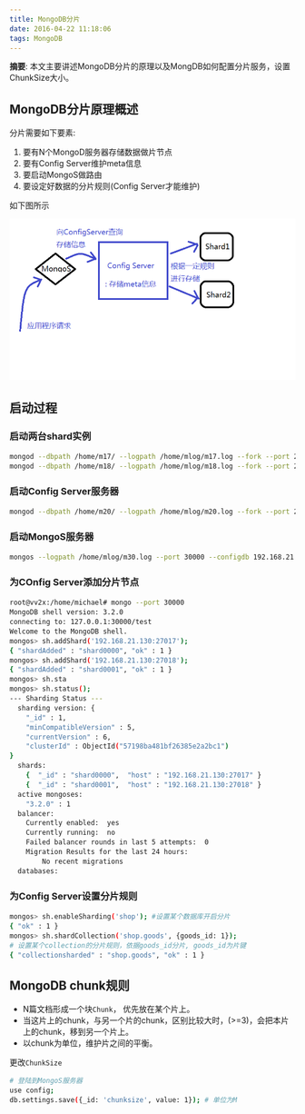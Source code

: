 ```yaml
---
title: MongoDB分片
date: 2016-04-22 11:18:06
tags: MongoDB
---
```


__摘要__: 本文主要讲述MongoDB分片的原理以及MongDB如何配置分片服务，设置ChunkSize大小。
<!-- more -->

## MongoDB分片原理概述

分片需要如下要素:

1. 要有N个MongoD服务器存储数据做片节点
2. 要有Config Server维护meta信息
3. 要启动MongoS做路由
4. 要设定好数据的分片规则(Config Server才能维护)

如下图所示

![原理图](/images/MongoDB_shard_1.png)

## 启动过程

### 启动两台shard实例

```sh
mongod --dbpath /home/m17/ --logpath /home/mlog/m17.log --fork --port 27017 --smallfiles
mongod --dbpath /home/m18/ --logpath /home/mlog/m18.log --fork --port 27018 --smallfiles
```

### 启动Config Server服务器

```sh
mongod --dbpath /home/m20/ --logpath /home/mlog/m20.log --fork --port 27020 --configsvr
```

### 启动MongoS服务器

```sh
mongos --logpath /home/mlog/m30.log --port 30000 --configdb 192.168.21.130:27020 --fork
```

### 为COnfig Server添加分片节点

```sh
root@vv2x:/home/michael# mongo --port 30000
MongoDB shell version: 3.2.0
connecting to: 127.0.0.1:30000/test
Welcome to the MongoDB shell.
mongos> sh.addShard('192.168.21.130:27017');
{ "shardAdded" : "shard0000", "ok" : 1 }
mongos> sh.addShard('192.168.21.130:27018');
{ "shardAdded" : "shard0001", "ok" : 1 }
mongos> sh.sta
mongos> sh.status();
--- Sharding Status ---
  sharding version: {
    "_id" : 1,
    "minCompatibleVersion" : 5,
    "currentVersion" : 6,
    "clusterId" : ObjectId("57198ba481bf26385e2a2bc1")
}
  shards:
    {  "_id" : "shard0000",  "host" : "192.168.21.130:27017" }
    {  "_id" : "shard0001",  "host" : "192.168.21.130:27018" }
  active mongoses:
    "3.2.0" : 1
  balancer:
    Currently enabled:  yes
    Currently running:  no
    Failed balancer rounds in last 5 attempts:  0
    Migration Results for the last 24 hours:
        No recent migrations
  databases:
```

### 为Config Server设置分片规则

```sh
mongos> sh.enableSharding('shop'); #设置某个数据库开启分片
{ "ok" : 1 }
mongos> sh.shardCollection('shop.goods', {goods_id: 1});
# 设置某个collection的分片规则，依据goods_id分片, goods_id为片键
{ "collectionsharded" : "shop.goods", "ok" : 1 }
```

## MongoDB chunk规则

+ N篇文档形成一个块`Chunk`， 优先放在某个片上。
+ 当这片上的chunk，与另一个片的chunk，区别比较大时，(>=3)，会把本片上的chunk，移到另一个片上。
+ 以chunk为单位，维护片之间的平衡。

更改`ChunkSize`

```sh
# 登陆到MongoS服务器
use config;
db.settings.save({_id: 'chunksize', value: 1}); # 单位为M
```
